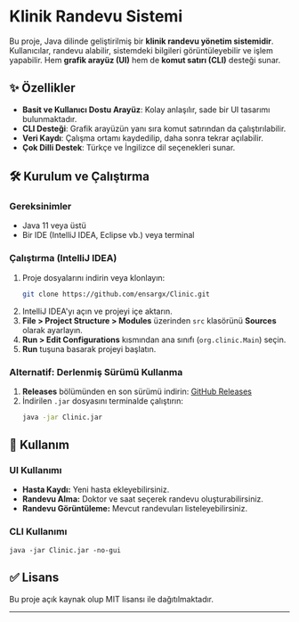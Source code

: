 # Klinik Randevu Sistemi

Bu proje, Java dilinde geliştirilmiş bir **klinik randevu yönetim sistemidir**. Kullanıcılar, randevu alabilir, sistemdeki bilgileri görüntüleyebilir ve işlem yapabilir. Hem **grafik arayüz (UI)** hem de **komut satırı (CLI)** desteği sunar.

## ✨ Özellikler

- **Basit ve Kullanıcı Dostu Arayüz**: Kolay anlaşılır, sade bir UI tasarımı bulunmaktadır.
- **CLI Desteği**: Grafik arayüzün yanı sıra komut satırından da çalıştırılabilir.
- **Veri Kaydı**: Çalışma ortamı kaydedilip, daha sonra tekrar açılabilir.
- **Çok Dilli Destek**: Türkçe ve İngilizce dil seçenekleri sunar.

## 🛠️ Kurulum ve Çalıştırma

### Gereksinimler
- Java 11 veya üstü
- Bir IDE (IntelliJ IDEA, Eclipse vb.) veya terminal

### Çalıştırma (IntelliJ IDEA)

1. Proje dosyalarını indirin veya klonlayın:
   ```sh
   git clone https://github.com/ensargx/Clinic.git
   ```
2. IntelliJ IDEA'yı açın ve projeyi içe aktarın.
3. **File > Project Structure > Modules** üzerinden `src` klasörünü **Sources** olarak ayarlayın.
4. **Run > Edit Configurations** kısmından ana sınıfı (`org.clinic.Main`) seçin.
5. **Run** tuşuna basarak projeyi başlatın.

### Alternatif: Derlenmiş Sürümü Kullanma

1. **Releases** bölümünden en son sürümü indirin: [GitHub Releases](https://github.com/ensargx/Clinic/releases)
2. İndirilen `.jar` dosyasını terminalde çalıştırın:
   ```sh
   java -jar Clinic.jar
   ```

## 🔧 Kullanım

### UI Kullanımı
- **Hasta Kaydı:** Yeni hasta ekleyebilirsiniz.
- **Randevu Alma:** Doktor ve saat seçerek randevu oluşturabilirsiniz.
- **Randevu Görüntüleme:** Mevcut randevuları listeleyebilirsiniz.

### CLI Kullanımı
``java -jar Clinic.jar -no-gui``

## ✅ Lisans
Bu proje açık kaynak olup MIT lisansı ile dağıtılmaktadır.

---
